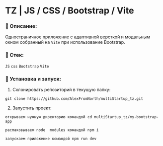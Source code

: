 # TZ | JS / CSS / Bootstrap / Vite

### 📜 Описание:
Одностраничное приложение c адаптивной версткой и модальным окном собранный на `Vite` при использование Bootstrap.

### 🥞 Стек:

`JS` `css` `Bootstrap` `Vite` 

### 💽 Установка и запуск:

1. Склонировать репозиторий в текущую папку:

```git clone https://github.com/AlexFromNorth/multiStartup_tz.git ```

2. Запустить проект:

```открываем нужную директорию командой cd multiStartup_tz/my-bootstrap-app```

```распаковываем node  modules командой npm i```

```запускаем приложение командой npm run dev```
